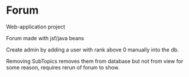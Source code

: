 Forum
=====

Web-application project

Forum made with jsf/java beans



Create admin by adding a user with rank above 0 manually into the db.

Removing SubTopics removes them from database but not from view for some reason, requires rerun of forum to show.
